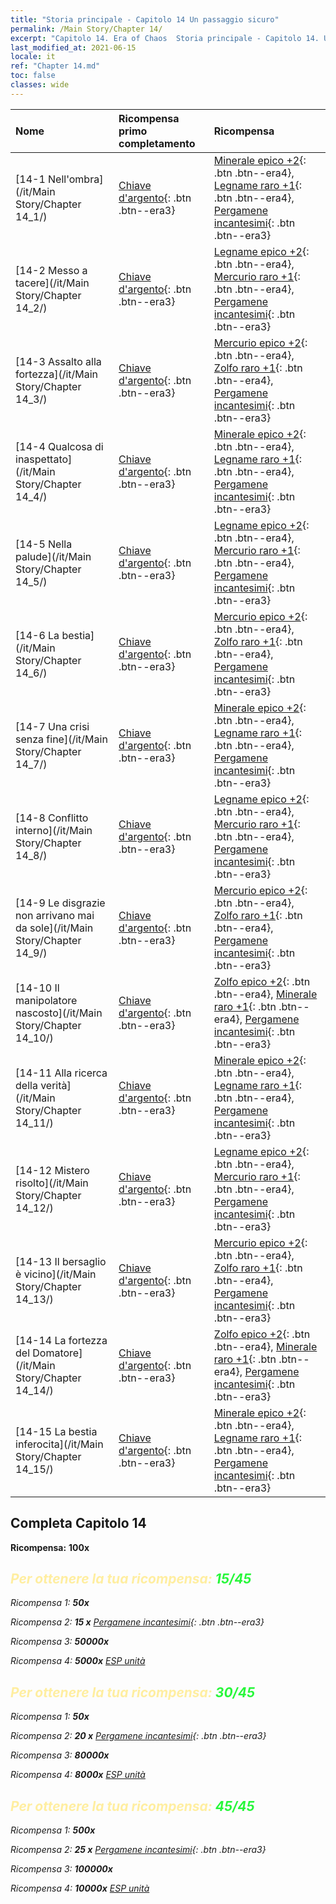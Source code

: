 ```yaml
---
title: "Storia principale - Capitolo 14 Un passaggio sicuro"
permalink: /Main Story/Chapter 14/
excerpt: "Capitolo 14. Era of Chaos  Storia principale - Capitolo 14. Un passaggio sicuro"
last_modified_at: 2021-06-15
locale: it
ref: "Chapter 14.md"
toc: false
classes: wide
---
```


  | Nome |  Ricompensa primo completamento | Ricompensa |
  |:------------|:------------|:------------| 
  | [14-1 Nell'ombra](/it/Main Story/Chapter 14_1/) | [Chiave d'argento](/ItemsIT/con_693/){: .btn .btn--era3} | [Minerale epico +2](/ItemsIT/mat_47/){: .btn .btn--era4}, [Legname raro +1](/ItemsIT/mat_41/){: .btn .btn--era4}, [Pergamene incantesimi](/ItemsIT/con_694/){: .btn .btn--era3} |
  | [14-2 Messo a tacere](/it/Main Story/Chapter 14_2/) | [Chiave d'argento](/ItemsIT/con_693/){: .btn .btn--era3} | [Legname epico +2](/ItemsIT/mat_48/){: .btn .btn--era4}, [Mercurio raro +1](/ItemsIT/mat_42/){: .btn .btn--era4}, [Pergamene incantesimi](/ItemsIT/con_694/){: .btn .btn--era3} |
  | [14-3 Assalto alla fortezza](/it/Main Story/Chapter 14_3/) | [Chiave d'argento](/ItemsIT/con_693/){: .btn .btn--era3} | [Mercurio epico +2](/ItemsIT/mat_49/){: .btn .btn--era4}, [Zolfo raro +1](/ItemsIT/mat_43/){: .btn .btn--era4}, [Pergamene incantesimi](/ItemsIT/con_694/){: .btn .btn--era3} |
  | [14-4 Qualcosa di inaspettato](/it/Main Story/Chapter 14_4/) | [Chiave d'argento](/ItemsIT/con_693/){: .btn .btn--era3} | [Minerale epico +2](/ItemsIT/mat_47/){: .btn .btn--era4}, [Legname raro +1](/ItemsIT/mat_41/){: .btn .btn--era4}, [Pergamene incantesimi](/ItemsIT/con_694/){: .btn .btn--era3} |
  | [14-5 Nella palude](/it/Main Story/Chapter 14_5/) | [Chiave d'argento](/ItemsIT/con_693/){: .btn .btn--era3} | [Legname epico +2](/ItemsIT/mat_48/){: .btn .btn--era4}, [Mercurio raro +1](/ItemsIT/mat_42/){: .btn .btn--era4}, [Pergamene incantesimi](/ItemsIT/con_694/){: .btn .btn--era3} |
  | [14-6 La bestia](/it/Main Story/Chapter 14_6/) | [Chiave d'argento](/ItemsIT/con_693/){: .btn .btn--era3} | [Mercurio epico +2](/ItemsIT/mat_49/){: .btn .btn--era4}, [Zolfo raro +1](/ItemsIT/mat_43/){: .btn .btn--era4}, [Pergamene incantesimi](/ItemsIT/con_694/){: .btn .btn--era3} |
  | [14-7 Una crisi senza fine](/it/Main Story/Chapter 14_7/) | [Chiave d'argento](/ItemsIT/con_693/){: .btn .btn--era3} | [Minerale epico +2](/ItemsIT/mat_47/){: .btn .btn--era4}, [Legname raro +1](/ItemsIT/mat_41/){: .btn .btn--era4}, [Pergamene incantesimi](/ItemsIT/con_694/){: .btn .btn--era3} |
  | [14-8 Conflitto interno](/it/Main Story/Chapter 14_8/) | [Chiave d'argento](/ItemsIT/con_693/){: .btn .btn--era3} | [Legname epico +2](/ItemsIT/mat_48/){: .btn .btn--era4}, [Mercurio raro +1](/ItemsIT/mat_42/){: .btn .btn--era4}, [Pergamene incantesimi](/ItemsIT/con_694/){: .btn .btn--era3} |
  | [14-9 Le disgrazie non arrivano mai da sole](/it/Main Story/Chapter 14_9/) | [Chiave d'argento](/ItemsIT/con_693/){: .btn .btn--era3} | [Mercurio epico +2](/ItemsIT/mat_49/){: .btn .btn--era4}, [Zolfo raro +1](/ItemsIT/mat_43/){: .btn .btn--era4}, [Pergamene incantesimi](/ItemsIT/con_694/){: .btn .btn--era3} |
  | [14-10 Il manipolatore nascosto](/it/Main Story/Chapter 14_10/) | [Chiave d'argento](/ItemsIT/con_693/){: .btn .btn--era3} | [Zolfo epico +2](/ItemsIT/mat_50/){: .btn .btn--era4}, [Minerale raro +1](/ItemsIT/mat_40/){: .btn .btn--era4}, [Pergamene incantesimi](/ItemsIT/con_694/){: .btn .btn--era3} |
  | [14-11 Alla ricerca della verità](/it/Main Story/Chapter 14_11/) | [Chiave d'argento](/ItemsIT/con_693/){: .btn .btn--era3} | [Minerale epico +2](/ItemsIT/mat_47/){: .btn .btn--era4}, [Legname raro +1](/ItemsIT/mat_41/){: .btn .btn--era4}, [Pergamene incantesimi](/ItemsIT/con_694/){: .btn .btn--era3} |
  | [14-12 Mistero risolto](/it/Main Story/Chapter 14_12/) | [Chiave d'argento](/ItemsIT/con_693/){: .btn .btn--era3} | [Legname epico +2](/ItemsIT/mat_48/){: .btn .btn--era4}, [Mercurio raro +1](/ItemsIT/mat_42/){: .btn .btn--era4}, [Pergamene incantesimi](/ItemsIT/con_694/){: .btn .btn--era3} |
  | [14-13 Il bersaglio è vicino](/it/Main Story/Chapter 14_13/) | [Chiave d'argento](/ItemsIT/con_693/){: .btn .btn--era3} | [Mercurio epico +2](/ItemsIT/mat_49/){: .btn .btn--era4}, [Zolfo raro +1](/ItemsIT/mat_43/){: .btn .btn--era4}, [Pergamene incantesimi](/ItemsIT/con_694/){: .btn .btn--era3} |
  | [14-14 La fortezza del Domatore](/it/Main Story/Chapter 14_14/) | [Chiave d'argento](/ItemsIT/con_693/){: .btn .btn--era3} | [Zolfo epico +2](/ItemsIT/mat_50/){: .btn .btn--era4}, [Minerale raro +1](/ItemsIT/mat_40/){: .btn .btn--era4}, [Pergamene incantesimi](/ItemsIT/con_694/){: .btn .btn--era3} |
  | [14-15 La bestia inferocita](/it/Main Story/Chapter 14_15/) | [Chiave d'argento](/ItemsIT/con_693/){: .btn .btn--era3} | [Minerale epico +2](/ItemsIT/mat_47/){: .btn .btn--era4}, [Legname raro +1](/ItemsIT/mat_41/){: .btn .btn--era4}, [Pergamene incantesimi](/ItemsIT/con_694/){: .btn .btn--era3} |


## Completa Capitolo 14

 **Ricompensa:**  **100x** <i class="fas fa-gem"/>



## <span style="color: #ffeea0">Per ottenere la tua ricompensa: </span><span style="color: #27f73a">15/45</span>

 Ricompensa 1:  **50x** <i class="fas fa-gem"/>

 Ricompensa 2: **15 x** [Pergamene incantesimi](/ItemsIT/con_694/){: .btn .btn--era3}

 Ricompensa 3:  **50000x** <i class="fas fa-coins"/>

 Ricompensa 4:  **5000x** [ESP unità](/ItemsIT/con_902/)



## <span style="color: #ffeea0">Per ottenere la tua ricompensa: </span><span style="color: #27f73a">30/45</span>

 Ricompensa 1:  **50x** <i class="fas fa-gem"/>

 Ricompensa 2: **20 x** [Pergamene incantesimi](/ItemsIT/con_694/){: .btn .btn--era3}

 Ricompensa 3:  **80000x** <i class="fas fa-coins"/>

 Ricompensa 4:  **8000x** [ESP unità](/ItemsIT/con_902/)



## <span style="color: #ffeea0">Per ottenere la tua ricompensa: </span><span style="color: #27f73a">45/45</span>

 Ricompensa 1:  **500x** <i class="fas fa-gem"/>

 Ricompensa 2: **25 x** [Pergamene incantesimi](/ItemsIT/con_694/){: .btn .btn--era3}

 Ricompensa 3:  **100000x** <i class="fas fa-coins"/>

 Ricompensa 4:  **10000x** [ESP unità](/ItemsIT/con_902/)

